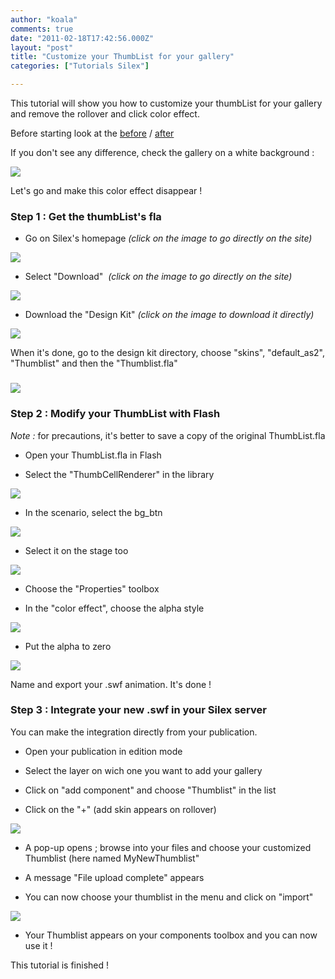 ```yaml
---
author: "koala"
comments: true
date: "2011-02-18T17:42:56.000Z"
layout: "post"
title: "Customize your ThumbList for your gallery"
categories: ["Tutorials Silex"]

---
```

This tutorial will show you how to customize your thumbList for your gallery and remove the rollover and click color effect.

Before starting look at the [before](http://silexprod.com/tutorial.gallery) / [after](http://silexprod.com/tutorial.gallery2)

If you don't see any difference, check the gallery on a white background :

![](https://www.silexlabs.org/wp-content/uploads/2011/02/color-effect-on-click.png)

Let's go and make this color effect disappear !


### <!-- more -->Step 1 : Get the thumbList's fla






  * Go on Silex's homepage _(click on the image to go directly on the site)_


[![](https://www.silexlabs.org/wp-content/uploads/2011/02/silex_homepage1.png)](https://www.silexlabs.org/silex/)




  * Select "Download"  _(click on the image to go directly on the site)_


[![](https://www.silexlabs.org/wp-content/uploads/2011/02/silex_download1.png)](http://projects.silexlabs.org/?/silex&format=flash/#/flash.cms/download)




  * Download the "Design Kit" _(click on the image to download it directly)_


[![](https://www.silexlabs.org/wp-content/uploads/2011/02/Design_Kit1.png)](http://sourceforge.net/projects/silex/files/silex_v1_downloads/v1.7.0/silex_design_kit-v1.7.0RC1.zip/download)

When it's done, go to the design kit directory, choose "skins", "default_as2", "Thumblist" and then the "Thumblist.fla"


### ![](https://www.silexlabs.org/wp-content/uploads/2011/02/Thumblist1.png)




### Step 2 : Modify your ThumbList with Flash


_Note :_ for precautions, it's better to save a copy of the original ThumbList.fla




  * Open your ThumbList.fla in Flash


  * Select the "ThumbCellRenderer" in the library


![](https://www.silexlabs.org/wp-content/uploads/2011/02/select-the-ThumbCellRenderer.png)




  * In the scenario, select the bg_btn


[![](https://www.silexlabs.org/wp-content/uploads/2011/02/select-bg_btn.png)](https://www.silexlabs.org/1336/silex/tutorials-silex/customize-you-thumblist-for-your-gallery/attachment/select-bg_btn/)




  * Select it on the stage too


![](https://www.silexlabs.org/wp-content/uploads/2011/02/select-bg_btn-on-the-stage.png)




  * Choose the "Properties" toolbox


  * In the "color effect", choose the alpha style


![](https://www.silexlabs.org/wp-content/uploads/2011/02/choose-alpha-style.png)




  * Put the alpha to zero


![](https://www.silexlabs.org/wp-content/uploads/2011/02/take-the-alpha-at-zero1.png)

Name and export your .swf animation. It's done !


### Step 3 : Integrate your new .swf in your Silex server


You can make the integration directly from your publication.








  * Open your publication in edition mode


  * Select the layer on wich one you want to add your gallery


  * Click on "add component" and choose "Thumblist" in the list


  * Click on the "+" (add skin appears on rollover)


![](https://www.silexlabs.org/wp-content/uploads/2011/02/add_skin1.png)




  * A pop-up opens ; browse into your files and choose your customized Thumblist (here named MyNewThumblist"


  * A message "File upload complete" appears


  * You can now choose your thumblist in the menu and click on "import"


![](https://www.silexlabs.org/wp-content/uploads/2011/02/choose_your_thumblist11.png)




  * Your Thumblist appears on your components toolbox and you can now use it !


This tutorial is finished !


